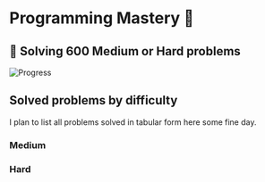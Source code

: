 # Programming Mastery :punch:

## :goal_net:  Solving 600 Medium or Hard problems 

![Progress](https://progress-bar.dev/53/?scale=600&title=InterviewGod&width=500&color=babaca&suffix=+problems+solved)

## Solved problems by difficulty
I plan to list all problems solved in tabular form here some fine day.

### Medium

### Hard

